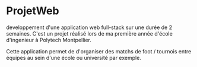 # ProjetWeb

developpement d'une application web full-stack sur une durée de 2 semaines. 
C'est un projet réalisé lors de ma première année d'école d'ingenieur à Polytech Montpellier.

Cette application permet de d'organiser des matchs de foot / tournois entre équipes au sein d'une école ou université par exemple.
